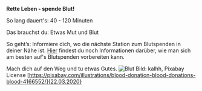 **Rette Leben - spende Blut!**

So lang dauert's: 40 - 120 Minuten

Das brauchst du: Etwas Mut und Blut

So geht’s: Informiere dich, wo die nächste Station zum Blutspenden in deiner Nähe ist.
[Hier](https://blog.blutspende.de/beitraege/blog/das-erste-mal-zur-blutspende-mit-diesen-tipps-gehen-sie-perfekt-vorbereitet-zu-ihrem-termin) findest du noch Informationen darüber, wie man sich am besten auf's Blutspenden vorbereiten kann.

Mach dich auf den Weg und tu etwas Gutes.
![Blut](https://cdn.pixabay.com/photo/2019/04/29/16/56/blood-donation-4166552_1280.jpg)
Bild: kalhh, Pixabay License [https://pixabay.com/illustrations/blood-donation-blood-donations-blood-4166552/]{22.03.2020}

